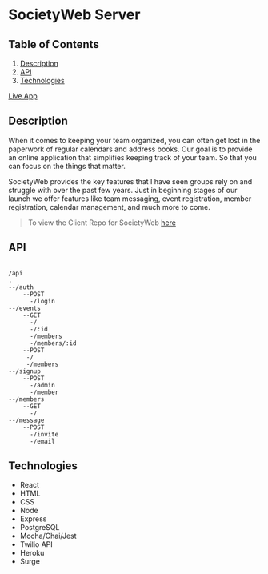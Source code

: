# SocietyWeb Server

## Table of Contents

1. [Description](#Description)
1. [API](#API)
1. [Technologies](#Technologies)


[Live App](http://societyweb.surge.sh/)

## Description

When it comes to keeping your team organized, you can often get lost in the paperwork of regular calendars and address books.  Our goal is to provide an online application that simplifies keeping track of your team.  So that you can focus on the things that matter.


SocietyWeb provides the key features that I have seen groups rely on and struggle with over the past few years.  Just in beginning stages of our launch we offer features like team messaging, event registration, member registration, calendar management, and much more to come.

> To view the Client Repo for SocietyWeb [here](https://github.com/Nathan3p0/societyweb-client)


## API

```

/api
.
--/auth
    --POST
      -/login
--/events
    --GET
      -/
      -/:id
      -/members
      -/members/:id
    --POST
     -/
     -/members
--/signup
    --POST
      -/admin
      -/member
--/members
    --GET
      -/
--/message
    --POST
      -/invite
      -/email

```

## Technologies

- React
- HTML
- CSS
- Node
- Express
- PostgreSQL
- Mocha/Chai/Jest
- Twilio API
- Heroku
- Surge
